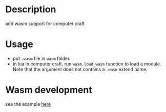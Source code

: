 # Description
add wasm support for computer craft
# Usage
- put `.wasm` file in `wasm` folder.
- in lua in computer craft, run `wasm.load_wasm` function
to load a module. Note that the argument does not contains a `.wasm` extend name.

# Wasm development
see the example [here](https://github.com/wefcdse/ccwasm/tree/master/wasmlib)
